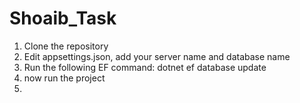 # Shoaib_Task

1. Clone the repository
2. Edit appsettings.json, add your server name and database name
3. Run the following EF command: dotnet ef database update
4. now run the project
5. 
